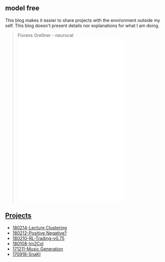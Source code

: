 ## model free

This blog makes it easier to share projects with the environment outside my self. This blog doesn't present details nor explanations for what I am doing. 
 

> Florens Greßner - neurocat
![neurocat](./media/ncw.png)


## [Projects](./projects)

- [180214-Lecture Clustering](./ML_EXAM)
- [180212-Positive,Negative?](./PosNeg)
- [180210-RL-Trading-v0.75](./RLTradingKickoff)
- [180108-Im2Col](./im2col)
- [171211-Music Generation](./musicgen)
- [170918-SnaKI](./SnaKI)
